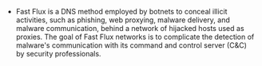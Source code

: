 - Fast Flux is a DNS method employed by botnets to conceal illicit activities, such as phishing, web proxying, malware delivery, and malware communication, behind a network of hijacked hosts used as proxies. The goal of Fast Flux networks is to complicate the detection of malware's communication with its command and control server (C&C) by security professionals.